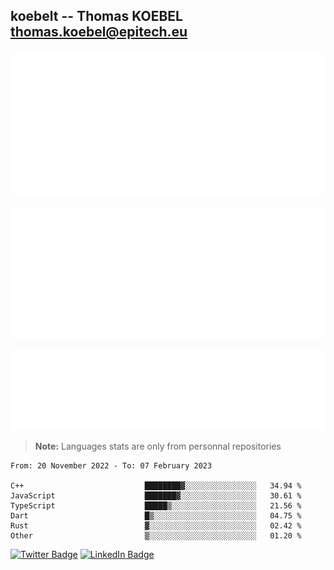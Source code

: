 ## koebelt -- Thomas KOEBEL <thomas.koebel@epitech.eu>

<!-- On github since 2018-->


![Metrics](/metrics.classic.svg)



<!--![Metrics](/metrics.plugin.introduction.repository.svg)-->
![Metrics](/metrics.plugin.isocalendar.svg)



![Metrics](/metrics.plugin.languages.svg)

> **Note:** Languages stats are only from personnal repositories

<!--START_SECTION:waka-->

```text
From: 20 November 2022 - To: 07 February 2023

C++                           ████████▓░░░░░░░░░░░░░░░░   34.94 %
JavaScript                    ███████▓░░░░░░░░░░░░░░░░░   30.61 %
TypeScript                    █████▒░░░░░░░░░░░░░░░░░░░   21.56 %
Dart                          █▒░░░░░░░░░░░░░░░░░░░░░░░   04.75 %
Rust                          ▓░░░░░░░░░░░░░░░░░░░░░░░░   02.42 %
Other                         ▒░░░░░░░░░░░░░░░░░░░░░░░░   01.20 %
```

<!--END_SECTION:waka-->

[![Twitter Badge](https://img.shields.io/badge/Twitter-Profile-informational?style=flat&logo=twitter&logoColor=white&color=1CA2F1)](https://twitter.com/jesuis_roux)
[![LinkedIn Badge](https://img.shields.io/badge/LinkedIn-Profile-informational?style=flat&logo=linkedin&logoColor=white&color=0D76A8)](https://www.linkedin.com/in/koebelt/)
